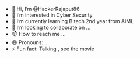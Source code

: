 - 👋 Hi, I’m @HackerRajaput86
- 👀 I’m interested in Cyber Security
- 🌱 I’m currently learning B.tech 2nd year from AIML 
- 💞️ I’m looking to collaborate on ...
- 📫 How to reach me ...
- 😄 Pronouns: ...
- ⚡ Fun fact: Talking , see the movie

<!---
HackerRajaput86/HackerRajaput86 is a ✨ special ✨ repository because its `README.md` (this file) appears on your GitHub profile.
You can click the Preview link to take a look at your changes.
--->
